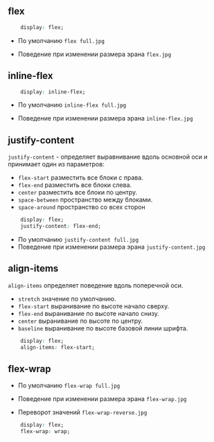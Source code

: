 ## flex


```css
    display: flex;
```
- По умолчанию ```flex full.jpg```

- Поведение при изменении размера эрана ```flex.jpg```


## inline-flex

```css
    display: inline-flex;
```

- По умолчанию ```inline-flex full.jpg```

- Поведение при изменении размера эрана ```inline-flex.jpg```

## justify-content

```justify-content``` - определяет выравнивание вдоль основной оси и принимает один из параметров:
- ```flex-start``` разместить все блоки с права.
- ```flex-end``` разместить все блоки слева.
- ```center``` разместить все блоки по центру.
- ```space-between``` пространство между блоками.
- ```space-around``` пространство со всех сторон

```css
    display: flex;
    justify-content: flex-end;
```

- По умолчанию ```justify-content full.jpg```
- Поведение при изменении размера эрана ```justify-content.jpg```

## align-items

```align-items``` определяет поведение вдоль поперечной оси.

- ```stretch``` значение по умолчанию.
- ```flex-start``` выранивание по высоте начало сверху.
- ```flex-end``` выранивание по высоте начало снизу.
- ```center``` выранивание по высоте по центру.
- ```baseline``` выранивание по высоте базовой линии шрифта.

```css
    display: flex;
    align-items: flex-start;
```

## flex-wrap

- По умолчанию ```flex-wrap full.jpg```

- Поведение при изменении размера эрана ```flex-wrap.jpg```

- Переворот значений ```flex-wrap-reverse.jpg```

```css
    display: flex;
    flex-wrap: wrap;
```

